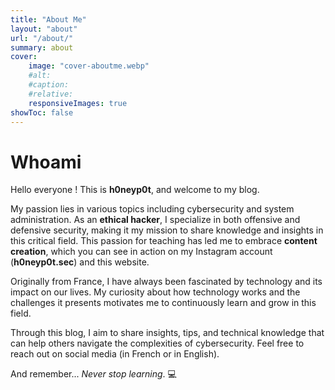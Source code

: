 ```yaml
---
title: "About Me"
layout: "about"
url: "/about/"
summary: about
cover:
    image: "cover-aboutme.webp"
    #alt:
    #caption:
    #relative:
    responsiveImages: true
showToc: false
---
```

# Whoami

Hello everyone ! This is **h0neyp0t**, and welcome to my blog.

My passion lies in various topics including cybersecurity and system administration. As an **ethical hacker**, I specialize in both offensive and defensive security, making it my mission to share knowledge and insights in this critical field. This passion for teaching has led me to embrace **content creation**, which you can see in action on my Instagram account (**h0neyp0t.sec**) and this website.

Originally from France, I have always been fascinated by technology and its impact on our lives. My curiosity about how technology works and the challenges it presents motivates me to continuously learn and grow in this field.

Through this blog, I aim to share insights, tips, and technical knowledge that can help others navigate the complexities of cybersecurity. Feel free to reach out on social media (in French or in English). 


And remember... *Never stop learning*. 💻

